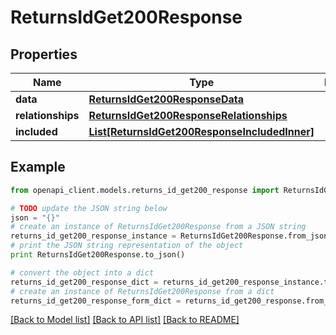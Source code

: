 # ReturnsIdGet200Response


## Properties
Name | Type | Description | Notes
------------ | ------------- | ------------- | -------------
**data** | [**ReturnsIdGet200ResponseData**](ReturnsIdGet200ResponseData.md) |  | [optional] 
**relationships** | [**ReturnsIdGet200ResponseRelationships**](ReturnsIdGet200ResponseRelationships.md) |  | [optional] 
**included** | [**List[ReturnsIdGet200ResponseIncludedInner]**](ReturnsIdGet200ResponseIncludedInner.md) |  | [optional] 

## Example

```python
from openapi_client.models.returns_id_get200_response import ReturnsIdGet200Response

# TODO update the JSON string below
json = "{}"
# create an instance of ReturnsIdGet200Response from a JSON string
returns_id_get200_response_instance = ReturnsIdGet200Response.from_json(json)
# print the JSON string representation of the object
print ReturnsIdGet200Response.to_json()

# convert the object into a dict
returns_id_get200_response_dict = returns_id_get200_response_instance.to_dict()
# create an instance of ReturnsIdGet200Response from a dict
returns_id_get200_response_form_dict = returns_id_get200_response.from_dict(returns_id_get200_response_dict)
```
[[Back to Model list]](../README.md#documentation-for-models) [[Back to API list]](../README.md#documentation-for-api-endpoints) [[Back to README]](../README.md)


